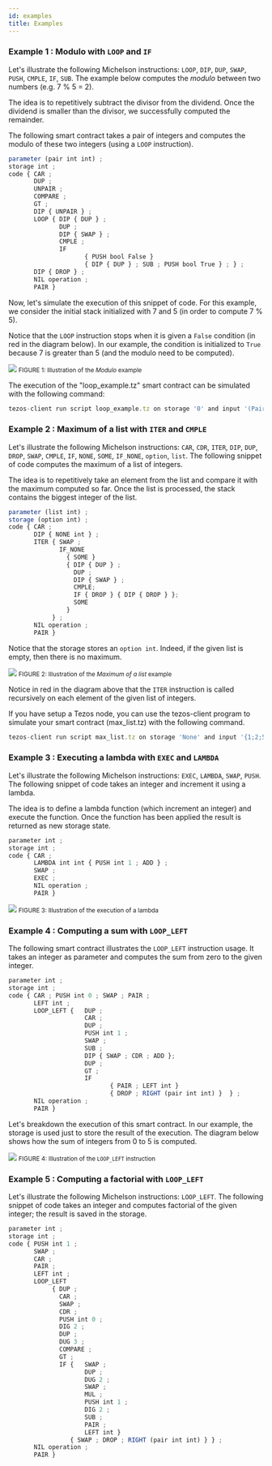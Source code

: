 ```yaml
---
id: examples
title: Examples
---
```



### Example 1 : Modulo with `LOOP` and `IF`

Let's illustrate the following Michelson instructions: `LOOP`, `DIP`, `DUP`, `SWAP`, `PUSH`, `CMPLE`, `IF`, `SUB`. The example below computes the *modulo* between two numbers (e.g. 7 % 5 = 2).

The idea is to repetitively subtract the divisor from the dividend. Once the dividend is smaller than the divisor, we successfully computed the remainder.

The following smart contract takes a pair of integers and computes the modulo of these two integers (using a `LOOP` instruction).

```js
parameter (pair int int) ;
storage int ;
code { CAR ;
       DUP ;
       UNPAIR ;
       COMPARE ;
       GT ;
       DIP { UNPAIR } ;
       LOOP { DIP { DUP } ;
              DUP ;
              DIP { SWAP } ;
              CMPLE ;
              IF
                     { PUSH bool False }
                     { DIP { DUP } ; SUB ; PUSH bool True } ; } ;
       DIP { DROP } ;
       NIL operation ;
       PAIR }
```

Now, let's simulate the execution of this snippet of code. For this example, we consider the initial stack initialized with 7 and 5 (in order to compute 7 % 5).

Notice that the `LOOP` instruction stops when it is given a `False` condition (in red in the diagram below). In our example, the condition is initialized to `True` because 7 is greater than 5 (and the modulo need to be computed).

![](../../static/img/michelson/michelson_example_modulo_execution.svg)
<small className="figure">FIGURE 1: Illustration of the _Modulo_ example</small>

The execution of the "loop_example.tz" smart contract can be simulated with the following command:

```js
tezos-client run script loop_example.tz on storage '0' and input '(Pair 7 5)'
```

### Example 2 : Maximum of a list with `ITER` and `CMPLE`

Let's illustrate the following Michelson instructions: `CAR`, `CDR`, `ITER`, `DIP`, `DUP`, `DROP`, `SWAP`, `CMPLE`, `IF`, `NONE`, `SOME`, `IF_NONE`, `option`, `list`. The following snippet of code computes the maximum of a list of integers.

The idea is to repetitively take an element from the list and compare it with the maximum computed so far. Once the list is processed, the stack contains the biggest integer of the list.

```js
parameter (list int) ;
storage (option int) ;
code { CAR ;
       DIP { NONE int } ;
       ITER { SWAP ;
              IF_NONE
                { SOME }
                { DIP { DUP } ;
                  DUP ;
                  DIP { SWAP } ;
                  CMPLE;
                  IF { DROP } { DIP { DROP } };
                  SOME
                }
            } ;
       NIL operation ;
       PAIR }
```

Notice that the storage stores an `option int`. Indeed, if the given list is empty, then there is no maximum.

![](../../static/img/michelson/michelson_example_maxlist_execution.svg)
<small className="figure">FIGURE 2: Illustration of the _Maximum of a list_ example</small>

Notice in red in the diagram above that the `ITER` instruction is called recursively on each element of the given list of integers.

If you have setup a Tezos node, you can use the tezos-client program to simulate your smart contract (max_list.tz) with the following command. 

```js
tezos-client run script max_list.tz on storage 'None' and input '{1;2;5;3;7;2;15;4}'
```

### Example 3 : Executing a lambda with `EXEC` and `LAMBDA`

Let's illustrate the following Michelson instructions: `EXEC`, `LAMBDA`, `SWAP`, `PUSH`. The following snippet of code takes an integer and increment it using a lambda.

The idea is to define a lambda function (which increment an integer) and execute the function. Once the function has been applied the result is returned as new storage state.

```js
parameter int ;
storage int ;
code { CAR ;
       LAMBDA int int { PUSH int 1 ; ADD } ;
       SWAP ;
       EXEC ;
       NIL operation ;
       PAIR }
```

![](../../static/img/michelson/michelson_example_lambdaexec_execution.svg)
<small className="figure">FIGURE 3: Illustration of the execution of a lambda</small>

### Example 4 : Computing a sum with `LOOP_LEFT`

The following smart contract illustrates the `LOOP_LEFT` instruction usage. It takes an integer as parameter and computes the sum from zero to the given integer.

```js
parameter int ;
storage int ;
code { CAR ; PUSH int 0 ; SWAP ; PAIR ;
       LEFT int ;
       LOOP_LEFT {   DUP ;
                     CAR ;
                     DUP ;
                     PUSH int 1 ;
                     SWAP ;
                     SUB ;
                     DIP { SWAP ; CDR ; ADD };
                     DUP ;
                     GT ;
                     IF
                            { PAIR ; LEFT int }
                            { DROP ; RIGHT (pair int int) }  } ;
       NIL operation ;
       PAIR }
```

Let's breakdown the execution of this smart contract. In our example, the storage is used just to store the result of the execution. The diagram below shows how the sum of integers from 0 to 5 is computed.

![](../../static/img/michelson/michelson_example_loopleft_execution.svg)
<small className="figure">FIGURE 4: Illustration of the `LOOP_LEFT` instruction</small>

### Example 5 : Computing a factorial with `LOOP_LEFT`

Let's illustrate the following Michelson instructions: `LOOP_LEFT`. The following snippet of code takes an integer and computes factorial of the given integer; the result is saved in the storage.

```js
parameter int ;
storage int ;
code { PUSH int 1 ;
       SWAP ;
       CAR ;
       PAIR ;
       LEFT int ;
       LOOP_LEFT
            { DUP ;
              CAR ;
              SWAP ;
              CDR ;
              PUSH int 0 ;
              DIG 2 ;
              DUP ;
              DUG 3 ;
              COMPARE ;
              GT ;
              IF {   SWAP ;
                     DUP ;
                     DUG 2 ;
                     SWAP ;
                     MUL ;
                     PUSH int 1 ;
                     DIG 2 ;
                     SUB ;
                     PAIR ;
                     LEFT int }
                 { SWAP ; DROP ; RIGHT (pair int int) } } ;
       NIL operation ;
       PAIR }
```

